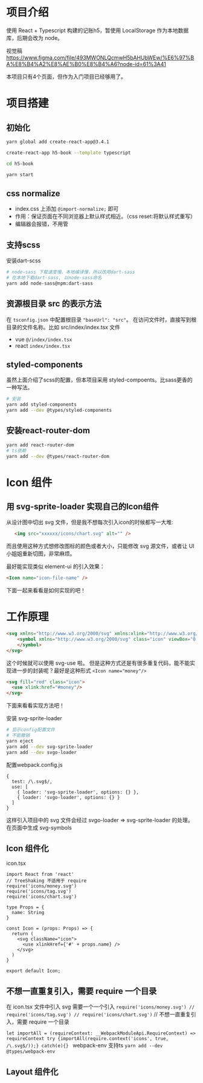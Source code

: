 # 项目介绍
使用 React + Typescript 构建的记账h5，暂使用 LocalStorage 作为本地数据库，后期会改为 node。

视觉稿 https://www.figma.com/file/493MWONLQcmwH5bAHUbWEw/%E6%97%BA%E8%B4%A2%E8%AE%B0%E8%B4%A6?node-id=61%3A41

本项目只有4个页面，但作为入门项目已经够用了。

# 项目搭建
## 初始化
```bash
yarn global add create-react-app@3.4.1

create-react-app h5-book --template typescript

cd h5-book

yarn start
```
## css normalize
-   index.css 上添加 `@import-normalize;` 即可
-   作用：保证页面在不同浏览器上默认样式相近。（css reset:将默认样式重写）
-   编辑器会报错，不用管

## 支持scss
安装dart-scss
```bash
# node-sass 下载速度慢、本地编译慢，所以改用dart-sass
# 在本地下载dart-sass, 以node-sass命名
yarn add node-sass@npm:dart-sass
```

## 资源根目录 src 的表示方法
在 `tsconfig.json` 中配置根目录 `"baseUrl": "src"`。
在访问文件时，直接写到根目录的文件名称。比如 src/index/index.tsx 文件
-   vue `@/index/index.tsx`
-   react `index/index.tsx`

## styled-components
虽然上面介绍了scss的配置，但本项目采用 styled-compoents。比sass更香的一种写法。
```bash
# 安装
yarn add styled-components
yarn add --dev @types/styled-components
```

## 安装react-router-dom
```bash
yarn add react-router-dom
# ts依赖
yarn add --dev @types/react-router-dom
```

# Icon 组件
## 用 svg-sprite-loader 实现自己的Icon组件
从设计图中切出 svg 文件，但是我不想每次引入icon的时候都写一大堆:
```html
   <img src="xxxxxx/icons/chart.svg" alt="" />
```
而且使用这种方式想修改图标的颜色或者大小，只能修改 svg 源文件，或者让 UI 小姐姐重新切图，非常麻烦。

最好能实现类似 element-ui 的引入效果：
```html
<Icon name="icon-file-name" />
```
下面一起来看看是如何实现的吧！

# 工作原理
```html
<svg xmlns="http://www.w3.org/2000/svg" xmlns:xlink="http://www.w3.org/1999/xlink" style="position: absolute; width: 0; height: 0" aria-hidden="true" id="__SVG_SPRITE_NODE__">
    <symbol xmlns="http://www.w3.org/2000/svg" class="icon" viewBox="0 0 1024 1024" id="money">
    </symbol>
</svg>
```
这个时候就可以使用 svg-use 啦。
但是这种方式还是有很多重复代码，能不能实现进一步的封装呢？最好是这种形式 `<Icon name="money"/>`

```html
<svg fill="red" class="icon">
  <use xlink:href="#money"/>
</svg>
```

下面来看看实现方法吧！

安装 svg-sprite-loader
```bash
# 显示config配置文件
# 不能撤销
yarn eject
yarn add --dev svg-sprite-loader
yarn add --dev svgo-loader
```
配置webpack.config.js
```
{
  test: /\.svg$/,
  use: [
    { loader: 'svg-sprite-loader', options: {} },
    { loader: 'svgo-loader', options: {} }
  ]
}
```
这样引入项目中的 svg 文件会经过 svgo-loader => svg-sprite-loader 的处理。在页面中生成 svg-symbols


## Icon 组件化
icon.tsx
```tsx
import React from 'react'
// TreeShaking 不适用于 require
require('icons/money.svg')
require('icons/tag.svg')
require('icons/chart.svg')

type Props = {
  name: String
}

const Icon = (props: Props) => {
  return (
    <svg className="icon">
      <use xlinkHref={'#' + props.name} />
    </svg>
  )
}

export default Icon;
```

## 不想一直重复引入，需要 require 一个目录

在 icon.tsx 文件中引入 svg 需要一个一个引入
`
require('icons/money.svg')
// require('icons/tag.svg')
// require('icons/chart.svg')
`
// 不想一直重复引入，需要 require 一个目录

`let importAll = (requireContext: __WebpackModuleApi.RequireContext) => requireContext
 try {importAll(require.context('icons', true, /\.svg$/));} catch(e){}
`
webpack-env 支持ts
`yarn add --dev @types/webpack-env`

## Layout 组件化